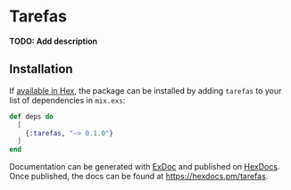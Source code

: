 # Tarefas

**TODO: Add description**

## Installation

If [available in Hex](https://hex.pm/docs/publish), the package can be installed
by adding `tarefas` to your list of dependencies in `mix.exs`:

```elixir
def deps do
  [
    {:tarefas, "~> 0.1.0"}
  ]
end
```

Documentation can be generated with [ExDoc](https://github.com/elixir-lang/ex_doc)
and published on [HexDocs](https://hexdocs.pm). Once published, the docs can
be found at <https://hexdocs.pm/tarefas>.

